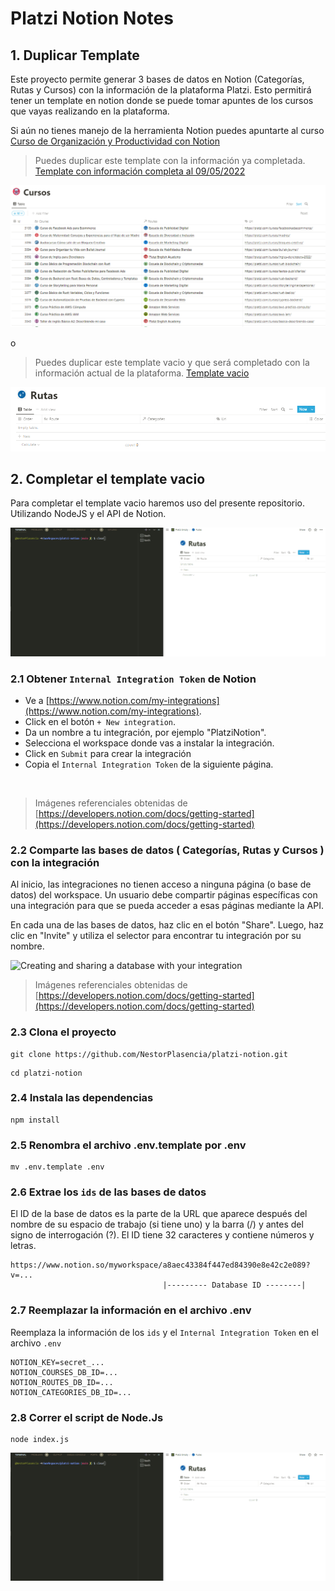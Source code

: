 # Platzi Notion Notes

## 1. Duplicar Template

Este proyecto permite generar 3 bases de datos en Notion (Categorías, Rutas y Cursos) con la información de la plataforma Platzi. Esto permitirá tener un template en notion donde se puede tomar apuntes de los cursos que vayas realizando en la plataforma.

Si aún no tienes manejo de la herramienta Notion puedes apuntarte al curso [Curso de Organización y Productividad con Notion](https://platzi.com/cursos/notion/)

> Puedes duplicar este template con la información ya completada.
> [Template con información completa al 09/05/2022 ](https://www.notion.so/nestcode/Platzi-2e012bf2af8e4024b78ad014d9c433e1)

![complete](./assets/complete.PNG)

o

> Puedes duplicar este template vacio y que será completado con la información actual de la plataforma.
> [Template vacio](https://www.notion.so/nestcode/Platzi-Empty-4ec749003f1443e4afcf91a6badd7bf2)

![empty](./assets/empty.PNG)

## 2. Completar el template vacio

Para completar el template vacio haremos uso del presente repositorio. Utilizando NodeJS y el API de Notion.

![charge](./assets/charge.gif)

### 2.1 Obtener `Internal Integration Token` de Notion

- Ve a [https://www.notion.com/my-integrations](https://www.notion.com/my-integrations).
- Click en el botón `+ New integration`.
- Da un nombre a tu integración, por ejemplo "PlatziNotion".
- Selecciona el workspace donde vas a instalar la integración.
- Click en `Submit` para crear la integración
- Copia el `Internal Integration Token` de la siguiente página.

<img src="https://files.readme.io/2ec137d-093ad49-create-integration.gif" alt="" title="093ad49-create-integration.gif" loading="lazy" width="600">

> Imágenes referenciales obtenidas de [https://developers.notion.com/docs/getting-started](https://developers.notion.com/docs/getting-started)

### 2.2 Comparte las bases de datos ( Categorías, Rutas y Cursos ) con la integración

Al inicio, las integraciones no tienen acceso a ninguna página (o base de datos) del workspace. Un usuario debe compartir páginas específicas con una integración para que se pueda acceder a esas páginas mediante la API.

En cada una de las bases de datos, haz clic en el botón "Share". Luego, haz clic en "Invite" y utiliza el selector para encontrar tu integración por su nombre.

<img src="https://files.readme.io/0a267dd-share-database-with-integration.gif" title="Click to close..."  height="auto" alt="Creating and sharing a database with your integration" width="600" loading="lazy">

> Imágenes referenciales obtenidas de [https://developers.notion.com/docs/getting-started](https://developers.notion.com/docs/getting-started)

### 2.3 Clona el proyecto

```
git clone https://github.com/NestorPlasencia/platzi-notion.git
```

```
cd platzi-notion
```


### 2.4 Instala las dependencias

```
npm install
```

### 2.5 Renombra el archivo .env.template por .env

```
mv .env.template .env
```

### 2.6 Extrae los `ids` de las bases de datos 

El ID de la base de datos es la parte de la URL que aparece después del nombre de su espacio de trabajo (si tiene uno) y la barra (/) y antes del signo de interrogación (?). El ID tiene 32 caracteres y contiene números y letras.

```
https://www.notion.so/myworkspace/a8aec43384f447ed84390e8e42c2e089?v=...
                                  |--------- Database ID --------|
```

### 2.7 Reemplazar la información en el archivo .env

Reemplaza la información de los `ids` y el `Internal Integration Token` en el archivo `.env`

```
NOTION_KEY=secret_...
NOTION_COURSES_DB_ID=...
NOTION_ROUTES_DB_ID=...
NOTION_CATEGORIES_DB_ID=...
```

### 2.8 Correr el script de Node.Js

```
node index.js
```

![charge](./assets/charge.gif)

